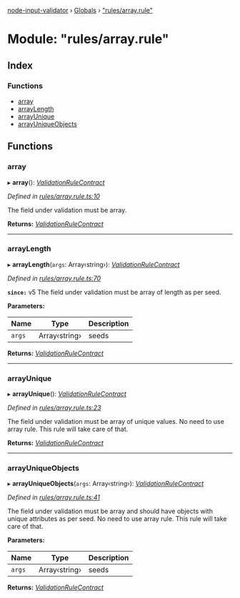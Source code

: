 [node-input-validator](../README.md) › [Globals](../globals.md) › ["rules/array.rule"](_rules_array_rule_.md)

# Module: "rules/array.rule"

## Index

### Functions

* [array](_rules_array_rule_.md#array)
* [arrayLength](_rules_array_rule_.md#arraylength)
* [arrayUnique](_rules_array_rule_.md#arrayunique)
* [arrayUniqueObjects](_rules_array_rule_.md#arrayuniqueobjects)

## Functions

###  array

▸ **array**(): *[ValidationRuleContract](../interfaces/_contracts_.validationrulecontract.md)*

*Defined in [rules/array.rule.ts:10](https://github.com/bitnbytesio/node-input-validator/blob/f6990fa/src/rules/array.rule.ts#L10)*

The field under validation must be array.

**Returns:** *[ValidationRuleContract](../interfaces/_contracts_.validationrulecontract.md)*

___

###  arrayLength

▸ **arrayLength**(`args`: Array‹string›): *[ValidationRuleContract](../interfaces/_contracts_.validationrulecontract.md)*

*Defined in [rules/array.rule.ts:70](https://github.com/bitnbytesio/node-input-validator/blob/f6990fa/src/rules/array.rule.ts#L70)*

**`since:`** v5
The field under validation must be array of length as per seed.

**Parameters:**

Name | Type | Description |
------ | ------ | ------ |
`args` | Array‹string› | seeds  |

**Returns:** *[ValidationRuleContract](../interfaces/_contracts_.validationrulecontract.md)*

___

###  arrayUnique

▸ **arrayUnique**(): *[ValidationRuleContract](../interfaces/_contracts_.validationrulecontract.md)*

*Defined in [rules/array.rule.ts:23](https://github.com/bitnbytesio/node-input-validator/blob/f6990fa/src/rules/array.rule.ts#L23)*

The field under validation must be array of unique values.
No need to use array rule. This rule will take care of that.

**Returns:** *[ValidationRuleContract](../interfaces/_contracts_.validationrulecontract.md)*

___

###  arrayUniqueObjects

▸ **arrayUniqueObjects**(`args`: Array‹string›): *[ValidationRuleContract](../interfaces/_contracts_.validationrulecontract.md)*

*Defined in [rules/array.rule.ts:41](https://github.com/bitnbytesio/node-input-validator/blob/f6990fa/src/rules/array.rule.ts#L41)*

The field under validation must be array and should have objects with unique attributes as per seed.
No need to use array rule. This rule will take care of that.

**Parameters:**

Name | Type | Description |
------ | ------ | ------ |
`args` | Array‹string› | seeds  |

**Returns:** *[ValidationRuleContract](../interfaces/_contracts_.validationrulecontract.md)*

